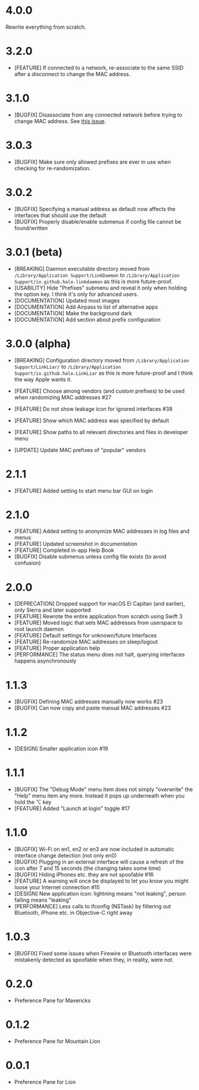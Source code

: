 # 4.0.0

Rewrite everything from scratch.

# 3.2.0

* [FEATURE] If connected to a network, re-associate to the same SSID after a disconnect to change the MAC address.

# 3.1.0

* [BUGFIX] Disassociate from any connected network before trying to change MAC address. See [this issue](https://github.com/halo/LinkLiar/issues/44#issuecomment-1107443632).

# 3.0.3

* [BUGFIX] Make sure only allowed prefixes are ever in use when checking for re-randomization.

# 3.0.2

* [BUGFIX] Specifying a manual address as default now affects the interfaces that should use the default
* [BUGFIX] Properly disable/enable submenus if config file cannot be found/written

# 3.0.1 (beta)

* [BREAKING] Daemon executable directory moved from
             `/Library/Application Support/LinkDaemon`
             to
             `/Library/Application Support/io.github.halo.linkdaemon`
             as this is more future-proof.
* [USABILITY] Hide "Prefixes" submenu and reveal it only when holding the option key. I think it's only for advanced users.
* [DOCUMENTATION] Updated most images
* [DOCUMENTATION] Add Airpass to list of alternative apps
* [DOCUMENTATION] Make the background dark
* [DOCUMENTATION] Add section about prefix configuration

# 3.0.0 (alpha)

* [BREAKING] Configuration directory moved from
             `/Library/Application Support/LinkLiar/`
             to
             `/Library/Application Support/io.github.halo.LinkLiar`
             as this is more future-proof and I think the way Apple wants it.

* [FEATURE] Choose among vendors (and custom prefixes) to be used when randomizing MAC addresses #27
* [FEATURE] Do not show leakage icon for ignored interfaces #38
* [FEATURE] Show which MAC address was specified by default
* [FEATURE] Show paths to all relevant directories and files in developer menu
* [UPDATE] Update MAC prefixes of "popular" vendors

# 2.1.1

* [FEATURE] Added setting to start menu bar GUI on login

# 2.1.0

* [FEATURE] Added setting to anonymize MAC addresses in log files and menus
* [FEATURE] Updated screenshot in documentation
* [FEATURE] Completed in-app Help Book
* [BUGFIX] Disable submenus unless config file exists (to avoid confusion)

# 2.0.0

* [DEPRECATION] Dropped support for macOS El Capitan (and earlier), only Sierra and later supported
* [FEATURE] Rewrote the entire application from scratch using Swift 3
* [FEATURE] Moved logic that sets MAC addresses from userspace to root launch daemon
* [FEATURE] Default settings for unknown/future Interfaces
* [FEATURE] Re-randomize MAC addresses on sleep/logout
* [FEATURE] Proper application help
* [PERFORMANCE] The status menu does not halt, querying interfaces happens asynchronously

# 1.1.3

* [BUGFIX] Defining MAC addresses manually now works #23
* [BUGFIX] Can now copy and paste manual MAC addresses #23

# 1.1.2

* [DESIGN] Smaller application icon #19

# 1.1.1

* [BUGFIX] The "Debug Mode" menu item does not simply "overwrite" the "Help" menu item any more. Instead it pops up underneath when you hold the ⌥ key
* [FEATURE] Added "Launch at login" toggle #17

# 1.1.0

* [BUGFIX] Wi-Fi on en1, en2 or en3 are now included in automatic interface change detection (not only en0)
* [BUGFIX] Plugging in an external interface will cause a refresh of the icon after 7 and 15 seconds (the changing takes some time)
* [BUGFIX] Hiding iPhones etc. they are not spoofable #16
* [FEATURE] A warning will once be displayed to let you know you might loose your Internet connection #15
* [DESIGN] New application icon: lightning means "not leaking", person falling means "leaking"
* [PERFORMANCE] Less calls to ifconfig (NSTask) by filtering out Bluetooth, iPhone etc. in Objective-C right away

# 1.0.3

* [BUGFIX] Fixed some issues when Firewire or Bluetooth interfaces were mistakenly detected as spoofable when they, in reality, were not.

# 0.2.0

* Preference Pane for Mavericks

# 0.1.2

* Preference Pane for Mountain Lion

# 0.0.1

* Preference Pane for Lion
